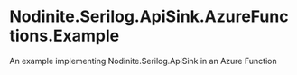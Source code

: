 # Nodinite.Serilog.ApiSink.AzureFunctions.Example
An example implementing Nodinite.Serilog.ApiSink in an Azure Function
